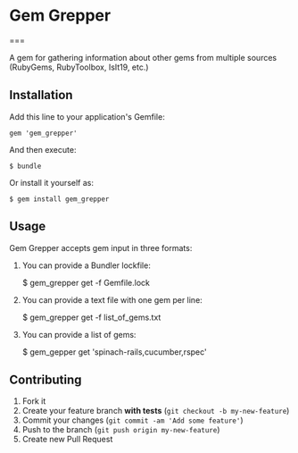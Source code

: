 # Gem Grepper
===

A gem for gathering information about other gems from multiple sources (RubyGems, RubyToolbox, IsIt19, etc.)

## Installation

Add this line to your application's Gemfile:

    gem 'gem_grepper'

And then execute:

    $ bundle

Or install it yourself as:

    $ gem install gem_grepper

## Usage

Gem Grepper accepts gem input in three formats:

1. You can provide a Bundler lockfile:

    $ gem_grepper get -f Gemfile.lock

2. You can provide a text file with one gem per line:

    $ gem_grepper get -f list_of_gems.txt

3. You can provide a list of gems:

    $ gem_gepper get 'spinach-rails,cucumber,rspec'

## Contributing

1. Fork it
2. Create your feature branch **with tests** (`git checkout -b my-new-feature`)
3. Commit your changes (`git commit -am 'Add some feature'`)
4. Push to the branch (`git push origin my-new-feature`)
5. Create new Pull Request
